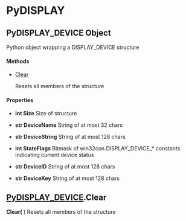 # PyDISPLAY

## PyDISPLAY_DEVICE Object

Python object wrapping a DISPLAY_DEVICE structure

#### Methods


  - [Clear](PyDISPLAY.md#pydisplaydevice_clear)

    Resets all members of the structure&nbsp;

#### Properties

  -  __int Size__ 
    Size of structure

  -  __str DeviceName__ 
    String of at most 32 chars

  -  __str DeviceString__ 
    String of at most 128 chars

  -  __int StateFlags__ 
    Bitmask of win32con.DISPLAY_DEVICE_* constants indicating current device status

  -  __str DeviceID__ 
    String of at most 128 chars

  -  __str DeviceKey__ 
    String of at most 128 chars

## [PyDISPLAY_DEVICE](PyDISPLAY.md#pydisplaydevice).Clear

 __Clear(__ )
Resets all members of the structure